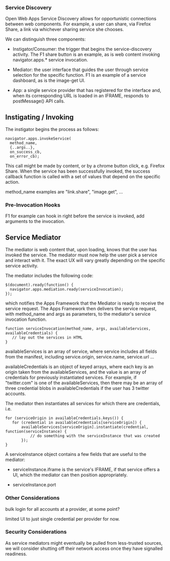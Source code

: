 ### Service Discovery

Open Web Apps Service Discovery allows for opportunistic connections
between web components. For example, a user can share, via Firefox
Share, a link via whichever sharing service she chooses.

We can distinguish three components:

* Instigator/Consumer: the trigger that begins the service-discovery
  activity. The F1 share button is an example, as is web content
  invoking navigator.apps.* service invocation.

* Mediator: the user interface that guides the user through service
  selection for the specific function. F1 is an example of a service
  dashboard, as is the image-get UI.

* App: a single service provider that has registered for the interface
  and, when its corresponding URL is loaded in an IFRAME, responds to
  postMessage() API calls.

## Instigating / Invoking

The instigator begins the process as follows:

    navigator.apps.invokeService(
      method_name,
      {..args..},
      on_success_cb,
      on_error_cb);

This call might be made by content, or by a chrome button click,
e.g. Firefox Share.  When the service has been successfully invoked,
the success callback function is called with a set of values that
depend on the specific action.

method_name examples are "link.share", "image.get", ...


### Pre-Invocation Hooks

F1 for example can hook in right before the service is invoked, add
arguments to the invocation.


## Service Mediator

The mediator is web content that, upon loading, knows that the user
has invoked the service. The mediator must now help the user pick a
service and interact with it. The exact UX will vary greatly depending
on the specific service activity.

The mediator includes the following code:

    $(document).ready(function() {
      navigator.apps.mediation.ready(serviceInvocation);
    });

which notifies the Apps Framework that the Mediator is ready to
receive the service request. The Apps Framework then delivers the
service request, with method_name and args as parameters, to the
mediator's service invocation function.

    function serviceInvocation(method_name, args, availableServices, availableCredentials) {
       // lay out the services in HTML
    }

availableServices is an array of service, where service includes all
fields from the manifest, including service.origin, service.name,
service.url ...

availableCredentials is an object of keyed arrays, where each key is
an origin taken from the availableServices, and the value is an array
of credentials for previously instantiated services. For example, if
"twitter.com" is one of the availableServices, then there may be an
array of three credential blobs in availableCredentials if the user
has 3 twitter accounts.

The mediator then instantiates all services for which there
are credentials, i.e.

    for (serviceOrigin in availableCredentials.keys()) {
       for (credential in availableCredentials[serviceOrigin]) {
           availableServices[serviceOrigin].instantiate(credential, function(serviceInstance) {
               // do something with the serviceInstance that was created
           });
    }

A serviceInstance object contains a few fields that are useful to the mediator:

* serviceInstance.iframe is the service's IFRAME, if that service
  offers a UI, which the mediator can then position appropriately.

* serviceInstance.port

### Other Considerations

bulk login for all accounts at a provider, at some point?

limited UI to just single credential per provider for now.

### Security Considerations

As service mediators might eventually be pulled from less-trusted
sources, we will consider shutting off their network access once they
have signalled readiness.
